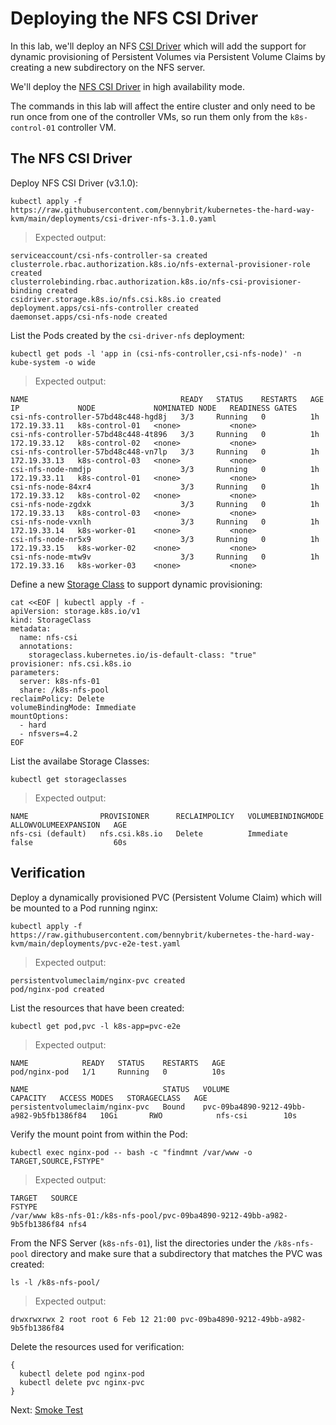 # Deploying the NFS CSI Driver

In this lab, we'll deploy an NFS [CSI Driver](https://kubernetes.io/blog/2019/01/15/container-storage-interface-ga/) which will add the support for dynamic provisioning of Persistent Volumes via Persistent Volume Claims by creating a new subdirectory on the NFS server.

We'll deploy the [NFS CSI Driver](https://github.com/kubernetes-csi/csi-driver-nfs) in high availability mode.

The commands in this lab will affect the entire cluster and only need to be run once from one of the controller VMs, so run them only from the `k8s-control-01` controller VM.

## The NFS CSI Driver
Deploy NFS CSI Driver (v3.1.0):
```
kubectl apply -f https://raw.githubusercontent.com/bennybrit/kubernetes-the-hard-way-kvm/main/deployments/csi-driver-nfs-3.1.0.yaml
```
>Expected output:
```
serviceaccount/csi-nfs-controller-sa created
clusterrole.rbac.authorization.k8s.io/nfs-external-provisioner-role created
clusterrolebinding.rbac.authorization.k8s.io/nfs-csi-provisioner-binding created
csidriver.storage.k8s.io/nfs.csi.k8s.io created
deployment.apps/csi-nfs-controller created
daemonset.apps/csi-nfs-node created
```

List the Pods created by the `csi-driver-nfs` deployment:
```
kubectl get pods -l 'app in (csi-nfs-controller,csi-nfs-node)' -n kube-system -o wide
```
> Expected output:
```
NAME                                  READY   STATUS    RESTARTS   AGE   IP             NODE             NOMINATED NODE   READINESS GATES
csi-nfs-controller-57bd48c448-hgd8j   3/3     Running   0          1h    172.19.33.11   k8s-control-01   <none>           <none>
csi-nfs-controller-57bd48c448-4t896   3/3     Running   0          1h    172.19.33.12   k8s-control-02   <none>           <none>
csi-nfs-controller-57bd48c448-vn7lp   3/3     Running   0          1h    172.19.33.13   k8s-control-03   <none>           <none>
csi-nfs-node-nmdjp                    3/3     Running   0          1h    172.19.33.11   k8s-control-01   <none>           <none>
csi-nfs-node-84xr4                    3/3     Running   0          1h    172.19.33.12   k8s-control-02   <none>           <none>
csi-nfs-node-zgdxk                    3/3     Running   0          1h    172.19.33.13   k8s-control-03   <none>           <none>
csi-nfs-node-vxnlh                    3/3     Running   0          1h    172.19.33.14   k8s-worker-01    <none>           <none>
csi-nfs-node-nr5x9                    3/3     Running   0          1h    172.19.33.15   k8s-worker-02    <none>           <none>
csi-nfs-node-mtw9v                    3/3     Running   0          1h    172.19.33.16   k8s-worker-03    <none>           <none>
```

Define a new [Storage Class](https://kubernetes.io/docs/concepts/storage/storage-classes/) to support dynamic provisioning:
```
cat <<EOF | kubectl apply -f -
apiVersion: storage.k8s.io/v1
kind: StorageClass
metadata:
  name: nfs-csi
  annotations:
    storageclass.kubernetes.io/is-default-class: "true"
provisioner: nfs.csi.k8s.io
parameters:
  server: k8s-nfs-01
  share: /k8s-nfs-pool
reclaimPolicy: Delete
volumeBindingMode: Immediate
mountOptions:
  - hard
  - nfsvers=4.2
EOF
```

List the availabe Storage Classes:
```
kubectl get storageclasses
```
> Expected output:
```
NAME                PROVISIONER      RECLAIMPOLICY   VOLUMEBINDINGMODE   ALLOWVOLUMEEXPANSION   AGE
nfs-csi (default)   nfs.csi.k8s.io   Delete          Immediate           false                  60s
```

## Verification
Deploy a dynamically provisioned PVC (Persistent Volume Claim) which will be mounted to a Pod running nginx:
```
kubectl apply -f https://raw.githubusercontent.com/bennybrit/kubernetes-the-hard-way-kvm/main/deployments/pvc-e2e-test.yaml
```
> Expected output:
```
persistentvolumeclaim/nginx-pvc created
pod/nginx-pod created
```

List the resources that have been created:
```
kubectl get pod,pvc -l k8s-app=pvc-e2e
```
> Expected output:
```
NAME            READY   STATUS    RESTARTS   AGE
pod/nginx-pod   1/1     Running   0          10s

NAME                              STATUS   VOLUME                                     CAPACITY   ACCESS MODES   STORAGECLASS   AGE
persistentvolumeclaim/nginx-pvc   Bound    pvc-09ba4890-9212-49bb-a982-9b5fb1386f84   10Gi       RWO            nfs-csi        10s
```

Verify the mount point from within the Pod:
```
kubectl exec nginx-pod -- bash -c "findmnt /var/www -o TARGET,SOURCE,FSTYPE"
```
> Expected output:
```
TARGET   SOURCE                                                            FSTYPE
/var/www k8s-nfs-01:/k8s-nfs-pool/pvc-09ba4890-9212-49bb-a982-9b5fb1386f84 nfs4
```

From the NFS Server (`k8s-nfs-01`), list the directories under the `/k8s-nfs-pool` directory and make sure that a subdirectory that matches the PVC was created:
```
ls -l /k8s-nfs-pool/
```
> Expected output:
```
drwxrwxrwx 2 root root 6 Feb 12 21:00 pvc-09ba4890-9212-49bb-a982-9b5fb1386f84
```

Delete the resources used for verification:
```
{
  kubectl delete pod nginx-pod
  kubectl delete pvc nginx-pvc
}
```

Next: [Smoke Test](21-smoke-test.md)
